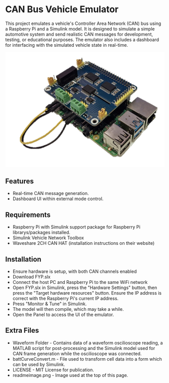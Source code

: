 # CAN Bus Vehicle Emulator
This project emulates a vehicle's Controller Area Network (CAN) bus using a Raspberry Pi and a Simulink model. It is designed to simulate a simple automotive system and send realistic CAN messages for development, testing, or educational purposes. The emulator also includes a dashboard for interfacing with the simulated vehicle state in real-time.

![Image](readmeimage.png)

## Features

- Real-time CAN message generation.
- Dashboard UI within external mode control.

## Requirements
- Raspberry Pi with Simulink support package for Raspberry Pi librarys/packages installed.
- Simulink Vehicle Network Toolbox
- Waveshare 2CH CAN HAT (installation instructions on their website)


## Installation

- Ensure hardware is setup, with both CAN channels enabled
- Download FYP.slx
- Connect the host PC and Raspberry Pi to the same WiFi network
- Open FYP.slx in Simulink, press the "Hardware Settings"  button, then press the "Target hardware resources" button. Ensure the IP address is correct with the Raspberry Pi's current IP address.
- Press "Monitor & Tune" in Simulink. 
- The model will then compile, which may take a while.
- Open the Panel to access the UI of the emulator. 



## Extra Files

- Waveform Folder - Contains data of a waveform oscilioscope reading, a MATLAB script for post-processing and the Simulink model used for CAN frame generation while the oscilioscope was connected.
- battCurveConvert.m - File used to transform cell data into a form which can be used by Simulink.
- LICENSE - MIT License for publication.
- readmeimage.png - Image used at the top of this page.